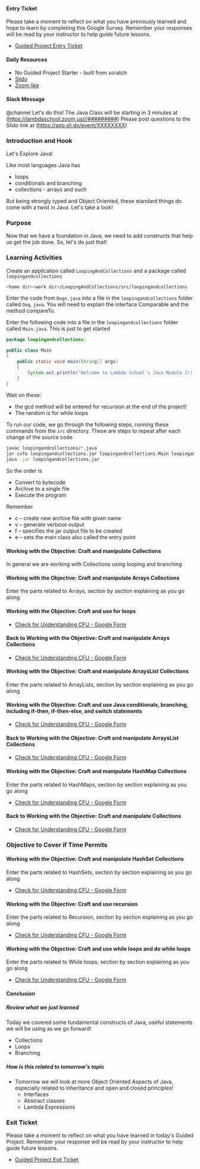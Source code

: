 #### Entry Ticket

Please take a moment to reflect on what you have previously learned and hope to learn by completing this Google Survey. Remember your responses will be read by your instructor to help guide future lessons.

* [Guided Project Entry Ticket](https://forms.gle/8aHTWdz7u87sbxR46)

#### Daily Resources

* No Guided Project Starter - built from scratch
* [Slido](https://app.sli.do/event/XXXXXXXX)
* [Zoom like](https://lambdaschool.zoom.us/j/#########)

#### Slack Message

@channel
Let's do this! The Java Class will be starting in 3 minutes at (https://lambdaschool.zoom.us/j/#########)
Please post questions to the Slido link at (https://app.sli.do/event/XXXXXXXX)

### Introduction and Hook

Let's Explore Java!

Like most languages Java has

* loops
* conditionals and branching
* collections - arrays and such

But being strongly typed and Object Oriented, these standard things do come with a twist in Java. Let's take a look!

### Purpose

Now that we have a foundation in Java, we need to add constructs that help us get the job done. So, let's do just that!

### Learning Activities

Create an application called `LoopingAndCollections` and a package called `loopingandcollections`

```BASH
<home dir><work dir>/LoopingAndCollections/src/loopingandcollections
```

Enter the code from `Dogs.java` into a file in the `loopingandcollections` folder called `Dog.java`. You will need to explain the interface Comparable and the method compareTo.

Enter the following code into a file in the `loopingandcollections` folder called `Main.java`. This is just to get started

```JAVA
package loopingandcollections;

public class Main
{
    public static void main(String[] args)
    {
        System.out.println("Welcome to Lambda School's Java Module 2!!!");
    }
}
```

Wait on these:

* the gcd method will be entered for recursion at the end of the project!
* The random is for while loops

To run our code, we go through the following steps, running these commands from the `src` directory. These are steps to repeat after each change of the source code

```BASH
javac loopingandcollections/*.java
jar cvfe loopingandcollections.jar loopingandcollections.Main loopingandcollections/*.class
java -jar loopingandcollections.jar
```

So the order is

* Convert to bytecode
* Archive to a single file
* Execute the program

Remember

* c – create new archive file with given name
* v – generate verbose output
* f – specifies the jar output file to be created
* e – sets the main class also called the entry point

#### Working with the Objective: Craft and manipulate Collections

In general we are working with Collections using looping and branching

#### Working with the Objective: Craft and manipulate Arrays Collections

Enter the parts related to Arrays, section by section explaining as you go along

#### Working with the Objective: Craft and use for loops

* [Check for Understanding CFU - Google Form](https://forms.gle/uFzpchZqvYdfJ7jD6)

#### Back to Working with the Objective: Craft and manipulate Arrays Collections

* [Check for Understanding CFU - Google Form](https://forms.gle/XhB5SLukUYSqossC9)

#### Working with the Objective: Craft and manipulate ArraysList Collections

Enter the parts related to ArrayLists, section by section explaining as you go along

#### Working with the Objective: Craft and use Java conditionals, branching, including if-then, if-then-else, and switch statements

* [Check for Understanding CFU - Google Form](https://forms.gle/CUpLfVmD7NQcSSCB6)

#### Back to Working with the Objective: Craft and manipulate ArraysList Collections

* [Check for Understanding CFU - Google Form](https://forms.gle/df6kjuey7ipbtxit6)

#### Working with the Objective: Craft and manipulate HashMap Collections

Enter the parts related to HashMaps, section by section explaining as you go along

* [Check for Understanding CFU - Google Form](https://forms.gle/iuYeMP5XZ3xaEMmq5)

#### Back to Working with the Objective: Craft and manipulate Collections

* [Check for Understanding CFU - Google Form](https://forms.gle/2rqUpENCHeyrFxuu8)

### Objective to Cover if Time Permits

#### Working with the Objective: Craft and manipulate HashSet Collections

Enter the parts related to HashSets, section by section explaining as you go along

* [Check for Understanding CFU - Google Form](https://forms.gle/t8ZbLmw7F7oCjLBN6)

#### Working with the Objective: Craft and use recursion

Enter the parts related to Recursion, section by section explaining as you go along

* [Check for Understanding CFU - Google Form](https://forms.gle/kKq55Z3B1Jbvxion9)

#### Working with the Objective: Craft and use while loops and do while loops

Enter the parts related to While loops, section by section explaining as you go along

* [Check for Understanding CFU - Google Form](https://forms.gle/9UaSS5BefBWppv766)

#### Conclusion

##### Review what we just learned

Today we covered some fundamental constructs of Java, useful statements we will be using as we go forward!

* Collections
* Loops
* Branching

##### How is this related to tomorrow's topic

* Tomorrow we will look at more Object Oriented Aspects of Java, especially related to inheritance and open and closed principles!
  * Interfaces
  * Abstract classes
  * Lambda Expressions

### Exit Ticket

Please take a moment to reflect on what you have learned in today's Guided Project. Remember your response will be read by your instructor to help guide future lessons.

* [Guided Project Exit Ticket](https://forms.gle/wokWRJonaLSWGnMA6)
